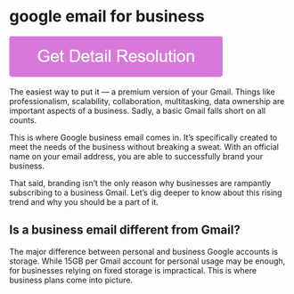 # google email for business

[![google email for business](gett-stateed.png)](https://github.com/technologie0/google.email.for.business)

The easiest way to put it — a premium version of your Gmail. Things like professionalism, scalability, collaboration, multitasking, data ownership are important aspects of a business. Sadly, a basic Gmail falls short on all counts.

This is where Google business email comes in. It’s specifically created to meet the needs of the business without breaking a sweat. With an official name on your email address, you are able to successfully brand your business.

That said, branding isn’t the only reason why businesses are rampantly subscribing to a business Gmail. Let’s dig deeper to know about this rising trend and why you should be a part of it.

## Is a business email different from Gmail?

The major difference between personal and business Google accounts is storage. While 15GB per Gmail account for personal usage may be enough, for businesses relying on fixed storage is impractical. This is where business plans come into picture.

